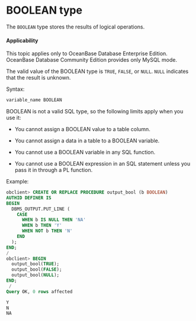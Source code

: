 BOOLEAN type
===========================

The `BOOLEAN` type stores the results of logical operations.


<main id="notice" >
    <h4>Applicability</h4>
    <p>This topic applies only to OceanBase Database Enterprise Edition. OceanBase Database Community Edition provides only MySQL mode. </p>
  </main>


The valid value of the BOOLEAN type is `TRUE`, `FALSE`, or `NULL`. `NULL` indicates that the result is unknown.

Syntax:

```javascript
variable_name BOOLEAN
```



BOOLEAN is not a valid SQL type, so the following limits apply when you use it:

* You cannot assign a BOOLEAN value to a table column.



* You cannot assign a data in a table to a BOOLEAN variable.



* You cannot use a BOOLEAN variable in any SQL function.



* You cannot use a BOOLEAN expression in an SQL statement unless you pass it in through a PL function.






Example:

```sql
obclient> CREATE OR REPLACE PROCEDURE output_bool (b BOOLEAN)
AUTHID DEFINER IS
BEGIN
  DBMS_OUTPUT.PUT_LINE (
    CASE
      WHEN b IS NULL THEN 'NA'
      WHEN b THEN 'Y'
      WHEN NOT b THEN 'N'
    END
  );
END;
/
obclient> BEGIN
  output_bool(TRUE);
  output_bool(FALSE);
  output_bool(NULL);
END;
 /
Query OK, 0 rows affected

Y
N
NA                       
```


